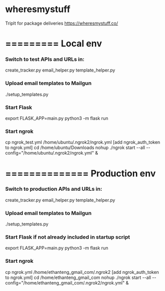 # wheresmystuff
TripIt for package deliveries
https://wheresmystuff.co/


=========
Local env
=========

### Switch to test APIs and URLs in:
create_tracker.py
email_helper.py
template_helper.py


### Upload email templates to Mailgun
./setup_templates.py


### Start Flask
export FLASK_APP=main.py
python3 -m flask run


### Start ngrok
cp ngrok_test.yml /home/ubuntu/.ngrok2/ngrok.yml
[add ngrok_auth_token to ngrok.yml]
cd /home/ubuntu/Downloads
nohup ./ngrok start --all --config="/home/ubuntu/.ngrok2/ngrok.yml" &


==============
Production env
==============

### Switch to production APIs and URLs in:
create_tracker.py
email_helper.py
template_helper.py


### Upload email templates to Mailgun
./setup_templates.py


### Start Flask if not already included in startup script
export FLASK_APP=main.py
python3 -m flask run


### Start ngrok
cp ngrok.yml /home/ethanteng_gmail_com/.ngrok2
[add ngrok_auth_token to ngrok.yml]
cd /home/ethanteng_gmail_com
nohup ./ngrok start --all --config="/home/ethanteng_gmail_com/.ngrok2/ngrok.yml" &
